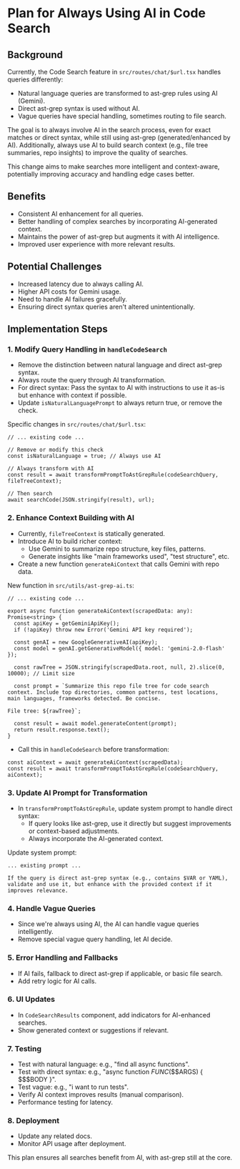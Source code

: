 # Plan for Always Using AI in Code Search

## Background
Currently, the Code Search feature in `src/routes/chat/$url.tsx` handles queries differently:
- Natural language queries are transformed to ast-grep rules using AI (Gemini).
- Direct ast-grep syntax is used without AI.
- Vague queries have special handling, sometimes routing to file search.

The goal is to always involve AI in the search process, even for exact matches or direct syntax, while still using ast-grep (generated/enhanced by AI). Additionally, always use AI to build search context (e.g., file tree summaries, repo insights) to improve the quality of searches.

This change aims to make searches more intelligent and context-aware, potentially improving accuracy and handling edge cases better.

## Benefits
- Consistent AI enhancement for all queries.
- Better handling of complex searches by incorporating AI-generated context.
- Maintains the power of ast-grep but augments it with AI intelligence.
- Improved user experience with more relevant results.

## Potential Challenges
- Increased latency due to always calling AI.
- Higher API costs for Gemini usage.
- Need to handle AI failures gracefully.
- Ensuring direct syntax queries aren't altered unintentionally.

## Implementation Steps

### 1. Modify Query Handling in `handleCodeSearch`
- Remove the distinction between natural language and direct ast-grep syntax.
- Always route the query through AI transformation.
- For direct syntax: Pass the syntax to AI with instructions to use it as-is but enhance with context if possible.
- Update `isNaturalLanguagePrompt` to always return true, or remove the check.

Specific changes in `src/routes/chat/$url.tsx`:
```tsx
// ... existing code ...

// Remove or modify this check
const isNaturalLanguage = true; // Always use AI

// Always transform with AI
const result = await transformPromptToAstGrepRule(codeSearchQuery, fileTreeContext);

// Then search
await searchCode(JSON.stringify(result), url);
```

### 2. Enhance Context Building with AI
- Currently, `fileTreeContext` is statically generated.
- Introduce AI to build richer context:
  - Use Gemini to summarize repo structure, key files, patterns.
  - Generate insights like "main frameworks used", "test structure", etc.
- Create a new function `generateAiContext` that calls Gemini with repo data.

New function in `src/utils/ast-grep-ai.ts`:
```tsx
// ... existing code ...

export async function generateAiContext(scrapedData: any): Promise<string> {
  const apiKey = getGeminiApiKey();
  if (!apiKey) throw new Error('Gemini API key required');

  const genAI = new GoogleGenerativeAI(apiKey);
  const model = genAI.getGenerativeModel({ model: 'gemini-2.0-flash' });

  const rawTree = JSON.stringify(scrapedData.root, null, 2).slice(0, 10000); // Limit size

  const prompt = `Summarize this repo file tree for code search context. Include top directories, common patterns, test locations, main languages, frameworks detected. Be concise.

File tree: ${rawTree}`;

  const result = await model.generateContent(prompt);
  return result.response.text();
}
```

- Call this in `handleCodeSearch` before transformation:
```tsx
const aiContext = await generateAiContext(scrapedData);
const result = await transformPromptToAstGrepRule(codeSearchQuery, aiContext);
```

### 3. Update AI Prompt for Transformation
- In `transformPromptToAstGrepRule`, update system prompt to handle direct syntax:
  - If query looks like ast-grep, use it directly but suggest improvements or context-based adjustments.
  - Always incorporate the AI-generated context.

Update system prompt:
```
... existing prompt ...

If the query is direct ast-grep syntax (e.g., contains $VAR or YAML), validate and use it, but enhance with the provided context if it improves relevance.
```

### 4. Handle Vague Queries
- Since we're always using AI, the AI can handle vague queries intelligently.
- Remove special vague query handling, let AI decide.

### 5. Error Handling and Fallbacks
- If AI fails, fallback to direct ast-grep if applicable, or basic file search.
- Add retry logic for AI calls.

### 6. UI Updates
- In `CodeSearchResults` component, add indicators for AI-enhanced searches.
- Show generated context or suggestions if relevant.

### 7. Testing
- Test with natural language: e.g., "find all async functions".
- Test with direct syntax: e.g., "async function $FUNC($$$ARGS) { $$$BODY }".
- Test vague: e.g., "i want to run tests".
- Verify AI context improves results (manual comparison).
- Performance testing for latency.

### 8. Deployment
- Update any related docs.
- Monitor API usage after deployment.

This plan ensures all searches benefit from AI, with ast-grep still at the core.